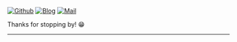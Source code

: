 <!--
 * @Descripttion: 
 * @version: 
 * @Author: Xiaobo
 * @Date: 2022-01-05 13:52:36
 * @LastEditors: Xiaobo
 * @LastEditTime: 2022-01-05 13:53:14
 * @FilePath: \aboutnb\README.md
-->
[![Github](https://img.shields.io/github/followers/songdaochuanshu?label=Github&style=social)](https://github.com/aboutnb/)
[![Blog](https://img.shields.io/badge/blog-XiaoBo-blue)](https://www.aboutnb.com/)
[![Mail](https://img.shields.io/badge/Email-aboutnanbo@163.com-red)](mailto:aboutnanbo@163.com)



Thanks for stopping by! 😁

---
